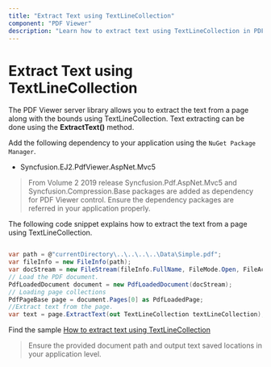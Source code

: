 ```yaml
---
title: "Extract Text using TextLineCollection"
component: "PDF Viewer"
description: "Learn how to extract text using TextLineCollection in PDF Viewer server library"
---
```


# Extract Text using TextLineCollection

The PDF Viewer server library allows you to extract the text from a page along with the bounds using TextLineCollection. Text extracting can be done using the **ExtractText()** method.

Add the following dependency to your application using the `NuGet Package Manager`.
* Syncfusion.EJ2.PdfViewer.AspNet.Mvc5

>From Volume 2 2019 release Syncfusion.Pdf.AspNet.Mvc5 and Syncfusion.Compression.Base packages are added as dependency for PDF Viewer control. Ensure the dependency packages are referred in your application properly.

The following code snippet explains how to extract the text from a page using TextLineCollection.

```cs

var path = @"currentDirectory\..\..\..\..\Data\Simple.pdf";
var fileInfo = new FileInfo(path);
var docStream = new FileStream(fileInfo.FullName, FileMode.Open, FileAccess.Read);
// Load the PDF document.
PdfLoadedDocument document = new PdfLoadedDocument(docStream);
// Loading page collections
PdfPageBase page = document.Pages[0] as PdfLoadedPage;
//Extract text from the page.
var text = page.ExtractText(out TextLineCollection textLineCollection);

```

Find the sample [How to extract text using TextLineCollection](https://www.syncfusion.com/downloads/support/directtrac/general/ze/Wordbound1901545288.zip)

>Ensure the provided document path and output text saved locations in your application level.